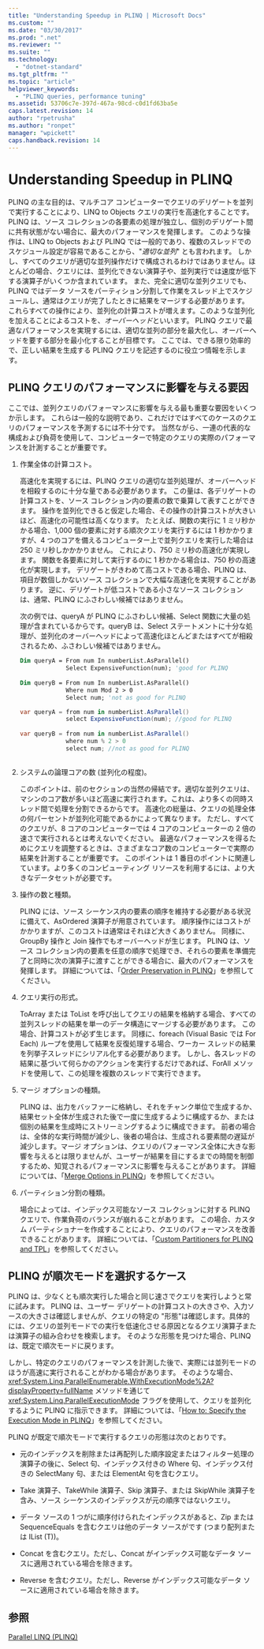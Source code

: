 ```yaml
---
title: "Understanding Speedup in PLINQ | Microsoft Docs"
ms.custom: ""
ms.date: "03/30/2017"
ms.prod: ".net"
ms.reviewer: ""
ms.suite: ""
ms.technology: 
  - "dotnet-standard"
ms.tgt_pltfrm: ""
ms.topic: "article"
helpviewer_keywords: 
  - "PLINQ queries, performance tuning"
ms.assetid: 53706c7e-397d-467a-98cd-c0d1fd63ba5e
caps.latest.revision: 14
author: "rpetrusha"
ms.author: "ronpet"
manager: "wpickett"
caps.handback.revision: 14
---
```

# Understanding Speedup in PLINQ
PLINQ の主な目的は、マルチコア コンピューターでクエリのデリゲートを並列で実行することにより、LINQ to Objects クエリの実行を高速化することです。  PLINQ は、ソース コレクションの各要素の処理が独立し、個別のデリゲート間に共有状態がない場合に、最大のパフォーマンスを発揮します。  このような操作は、LINQ to Objects および PLINQ では一般的であり、複数のスレッドでのスケジュール設定が容易であることから、"*適切な並列*" とも言われます。  しかし、すべてのクエリが適切な並列操作だけで構成されるわけではありません。ほとんどの場合、クエリには、並列化できない演算子や、並列実行では速度が低下する演算子がいくつか含まれています。  また、完全に適切な並列クエリでも、PLINQ ではデータ ソースをパーティション分割して作業をスレッド上でスケジュールし、通常はクエリが完了したときに結果をマージする必要があります。  これらすべての操作により、並列化の計算コストが増えます。このような並列化を加えることによるコストを、*オーバーヘッド*といいます。  PLINQ クエリで最適なパフォーマンスを実現するには、適切な並列の部分を最大化し、オーバーヘッドを要する部分を最小化することが目標です。  ここでは、できる限り効率的で、正しい結果を生成する PLINQ クエリを記述するのに役立つ情報を示します。  
  
## PLINQ クエリのパフォーマンスに影響を与える要因  
 ここでは、並列クエリのパフォーマンスに影響を与える最も重要な要因をいくつか示します。  これらは一般的な説明であり、これだけではすべてのケースのクエリのパフォーマンスを予測するには不十分です。  当然ながら、一連の代表的な構成および負荷を使用して、コンピューターで特定のクエリの実際のパフォーマンスを計測することが重要です。  
  
1.  作業全体の計算コスト。  
  
     高速化を実現するには、PLINQ クエリの適切な並列処理が、オーバーヘッドを相殺するのに十分な量である必要があります。  この量は、各デリゲートの計算コストを、ソース コレクション内の要素の数で乗算して表すことができます。  操作を並列化できると仮定した場合、その操作の計算コストが大きいほど、高速化の可能性は高くなります。  たとえば、関数の実行に 1 ミリ秒かかる場合、1,000 個の要素に対する順次クエリを実行するには 1 秒かかりますが、4 つのコアを備えるコンピューター上で並列クエリを実行した場合は 250 ミリ秒しかかかりません。  これにより、750 ミリ秒の高速化が実現します。  関数を各要素に対して実行するのに 1 秒かかる場合は、750 秒の高速化が実現します。  デリゲートがきわめて高コストである場合、PLINQ は、項目が数個しかないソース コレクションで大幅な高速化を実現することがあります。  逆に、デリゲートが低コストである小さなソース コレクションは、通常、PLINQ にふさわしい候補ではありません。  
  
     次の例では、queryA が PLINQ にふさわしい候補、Select 関数に大量の処理が含まれているからです。queryB は、Select ステートメントに十分な処理が、並列化のオーバーヘッドによって高速化ほとんどまたはすべてが相殺されるため、ふさわしい候補ではありません。  
  
    ```vb  
    Dim queryA = From num In numberList.AsParallel()  
                 Select ExpensiveFunction(num); 'good for PLINQ  
  
    Dim queryB = From num In numberList.AsParallel()  
                 Where num Mod 2 > 0  
                 Select num; 'not as good for PLINQ  
    ```  
  
    ```csharp  
    var queryA = from num in numberList.AsParallel()  
                 select ExpensiveFunction(num); //good for PLINQ  
  
    var queryB = from num in numberList.AsParallel()  
                 where num % 2 > 0  
                 select num; //not as good for PLINQ  
  
    ```  
  
2.  システムの論理コアの数 \(並列化の程度\)。  
  
     このポイントは、前のセクションの当然の帰結です。適切な並列クエリは、マシンのコア数が多いほど高速に実行されます。これは、より多くの同時スレッド間で処理を分割できるからです。  高速化の総量は、クエリの処理全体の何パーセントが並列化可能であるかによって異なります。  ただし、すべてのクエリが、8 コアのコンピューターでは 4 コアのコンピューターの 2 倍の速さで実行されるとは考えないでください。  最適なパフォーマンスを得るためにクエリを調整するときは、さまざまなコア数のコンピューターで実際の結果を計測することが重要です。  このポイントは 1 番目のポイントに関連しています。より多くのコンピューティング リソースを利用するには、より大きなデータセットが必要です。  
  
3.  操作の数と種類。  
  
     PLINQ には、ソース シーケンス内の要素の順序を維持する必要がある状況に備えて、AsOrdered 演算子が用意されています。  順序操作にはコストがかかりますが、このコストは通常はそれほど大きくありません。  同様に、GroupBy 操作と Join 操作でもオーバーヘッドが生じます。  PLINQ は、ソース コレクション内の要素を任意の順序で処理でき、それらの要素を準備完了と同時に次の演算子に渡すことができる場合に、最大のパフォーマンスを発揮します。  詳細については、「[Order Preservation in PLINQ](../../../docs/standard/parallel-programming/order-preservation-in-plinq.md)」を参照してください。  
  
4.  クエリ実行の形式。  
  
     ToArray または ToList を呼び出してクエリの結果を格納する場合、すべての並列スレッドの結果を単一のデータ構造にマージする必要があります。  この場合、計算コストが必ず生じます。  同様に、foreach \(Visual Basic では For Each\) ループを使用して結果を反復処理する場合、ワーカー スレッドの結果を列挙子スレッドにシリアル化する必要があります。  しかし、各スレッドの結果に基づいて何らかのアクションを実行するだけであれば、ForAll メソッドを使用して、この処理を複数のスレッドで実行できます。  
  
5.  マージ オプションの種類。  
  
     PLINQ は、出力をバッファーに格納し、それをチャンク単位で生成するか、結果セット全体が生成された後で一度に生成するように構成するか、または個別の結果を生成時にストリーミングするように構成できます。  前者の場合は、全体的な実行時間が減少し、後者の場合は、生成される要素間の遅延が減少します。マージ オプションは、クエリのパフォーマンス全体に大きな影響を与えるとは限りませんが、ユーザーが結果を目にするまでの時間を制御するため、知覚されるパフォーマンスに影響を与えることがあります。  詳細については、「[Merge Options in PLINQ](../../../docs/standard/parallel-programming/merge-options-in-plinq.md)」を参照してください。  
  
6.  パーティション分割の種類。  
  
     場合によっては、インデックス可能なソース コレクションに対する PLINQ クエリで、作業負荷のバランスが崩れることがあります。  この場合、カスタム パーティショナーを作成することにより、クエリのパフォーマンスを改善できることがあります。  詳細については、「[Custom Partitioners for PLINQ and TPL](../../../docs/standard/parallel-programming/custom-partitioners-for-plinq-and-tpl.md)」を参照してください。  
  
## PLINQ が順次モードを選択するケース  
 PLINQ は、少なくとも順次実行した場合と同じ速さでクエリを実行しようと常に試みます。  PLINQ は、ユーザー デリゲートの計算コストの大きさや、入力ソースの大きさは確認しませんが、クエリの特定の "形態"は確認します。具体的には、クエリの並列モードでの実行を低速化させる原因となるクエリ演算子または演算子の組み合わせを検索します。  そのような形態を見つけた場合、PLINQ は、既定で順次モードに戻ります。  
  
 しかし、特定のクエリのパフォーマンスを計測した後で、実際には並列モードのほうが高速に実行されることがわかる場合があります。  そのような場合、<xref:System.Linq.ParallelEnumerable.WithExecutionMode%2A?displayProperty=fullName> メソッドを通じて <xref:System.Linq.ParallelExecutionMode> フラグを使用して、クエリを並列化するように PLINQ に指示できます。  詳細については、「[How to: Specify the Execution Mode in PLINQ](../../../docs/standard/parallel-programming/how-to-specify-the-execution-mode-in-plinq.md)」を参照してください。  
  
 PLINQ が既定で順次モードで実行するクエリの形態は次のとおりです。  
  
-   元のインデックスを削除または再配列した順序設定またはフィルター処理の演算子の後に、Select 句、インデックス付きの Where 句、インデックス付きの SelectMany 句、または ElementAt 句を含むクエリ。  
  
-   Take 演算子、TakeWhile 演算子、Skip 演算子、または SkipWhile 演算子を含み、ソース シーケンスのインデックスが元の順序ではないクエリ。  
  
-   データ ソースの 1 つがに順序付けられたインデックスがあると、Zip または SequenceEquals を含むクエリは他のデータ ソースがです \(つまり配列または IList \(T\)\)。  
  
-   Concat を含むクエリ。ただし、Concat がインデックス可能なデータ ソースに適用されている場合を除きます。  
  
-   Reverse を含むクエリ。ただし、Reverse がインデックス可能なデータ ソースに適用されている場合を除きます。  
  
## 参照  
 [Parallel LINQ \(PLINQ\)](../../../docs/standard/parallel-programming/parallel-linq-plinq.md)